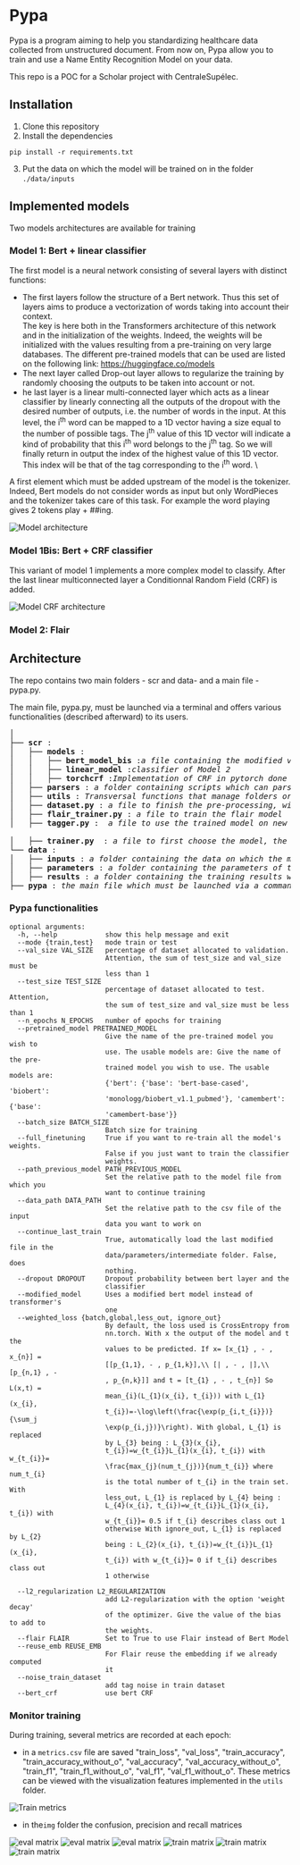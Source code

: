 # Pypa

Pypa is a program aiming to help you standardizing healthcare data collected from unstructured document. From now on, Pypa allow you to train and use a Name Entity Recognition Model on your data. 

This repo is a POC for a Scholar project with CentraleSupélec. 

## Installation 

1. Clone this repository
2. Install the dependencies

```
pip install -r requirements.txt
```
3. Put the data on which the model will be trained on in the folder `./data/inputs`

## Implemented models 

Two models architectures are available for training

### Model 1: Bert + linear classifier

The first model is a neural network consisting of several layers with distinct functions: 
- The first layers follow the structure of a Bert network. Thus this set of layers aims to produce a vectorization of words taking into account their context. \
The key is here both in the Transformers architecture of this network and in the initialization of the weights. Indeed, the weights will be initialized with the values resulting from a pre-training on very large databases. The different pre-trained models that can be used are listed on the following link: https://huggingface.co/models
- The next layer called Drop-out layer allows to regularize the training by randomly choosing the outputs to be taken into account or not.
- he last layer is a linear multi-connected layer which acts as a linear classifier by linearly connecting all the outputs of the dropout with the desired number of outputs, i.e. the number of words in the input. At this level, the i<sup>th</sup> word can be mapped to a 1D vector having a size equal to the number of possible tags. The j<sup>th</sup> value of this 1D vector will indicate a kind of probability that this i<sup>th</sup> word belongs to the j<sup>th</sup> tag. So we will finally return in output the index of the highest value of this 1D vector. This index will be that of the tag corresponding to the i<sup>th</sup> word. \

A first element which must be added upstream of the model is the tokenizer. Indeed, Bert models do not consider words as input but only WordPieces and the tokenizer takes care of this task. For example the word playing gives 2 tokens play + ##ing.

![Model architecture](/data/readme/model_architecture.png)

### Model 1Bis: Bert + CRF classifier

This variant of model 1 implements a more complex model to classify. After the last linear multiconnected layer a Conditionnal Random Field (CRF) is added.

![Model CRF architecture](/data/readme/crf.png)

### Model 2: Flair


## Architecture 

The repo contains two main folders - scr and data- and a main file - pypa.py. 

The main file, pypa.py, must be launched via a terminal and offers various functionalities (described afterward) to its users. 

<pre>
│
├── <b>scr</b> : <i></i>
│   ├── <b>models</b> : 
│   │   ├── <b>bert_model_bis</b> :<i>a file containing the modified version of Model 1 in order to be able to change the loss and Model 1Bis</i>
│   │   ├── <b>linear_model</b> :<i>classifier of Model 2</i>
│   │   ├── <b>torchcrf</b> :<i>Implementation of CRF in pytorch done by https://github.com/kmkurn/pytorch-crf#egg=pytorch_crf</i>
│   ├── <b>parsers</b> : <i>a folder containing scripts which can parse respectively the 2006, 2009 and 2014 dataset of n2c2</i>
│   ├── <b>utils</b> : <i>Transversal functions that manage folders or the display of metrics, for example</i>
│   ├── <b>dataset.py</b> : <i>a file to finish the pre-processing, with tasks such as creating the batches</i>
│   ├── <b>flair_trainer.py</b> : <i>a file to train the flair model</i>
│   ├── <b>tagger.py</b> : <i> a file to use the trained model on new data and to save the results obtained.
</i>
│   ├── <b>trainer.py </b> : <i>a file to first choose the model, the optimizer, the loss function and the update frequence, and then train the model</i>
└── <b>data</b> : <i></i>
│   ├── <b>inputs</b> : <i>a folder containing the data on which the models will be trained</i>
│   ├── <b>parameters</b> : <i>a folder containing the parameters of the selected model(s) that can be used for prediction</i>
│   ├── <b>results</b> : <i>a folder containing the training results with a csv file, the recall and precision matrix and an intermediate folder that contains intermediate backups of the templates in .pt format</i>
├── <b>pypa</b> : <i>the main file which must be launched via a command terminal and that offers different functionalities to its users such as the choice of the loss function</i>
</pre>

### Pypa functionalities

```
optional arguments:
  -h, --help            show this help message and exit
  --mode {train,test}   mode train or test
  --val_size VAL_SIZE   percentage of dataset allocated to validation.
                        Attention, the sum of test_size and val_size must be
                        less than 1
  --test_size TEST_SIZE
                        percentage of dataset allocated to test. Attention,
                        the sum of test_size and val_size must be less than 1
  --n_epochs N_EPOCHS   number of epochs for training
  --pretrained_model PRETRAINED_MODEL
                        Give the name of the pre-trained model you wish to
                        use. The usable models are: Give the name of the pre-
                        trained model you wish to use. The usable models are:
                        {'bert': {'base': 'bert-base-cased', 'biobert':
                        'monologg/biobert_v1.1_pubmed'}, 'camembert': {'base':
                        'camembert-base'}}
  --batch_size BATCH_SIZE
                        Batch size for training
  --full_finetuning     True if you want to re-train all the model's weights.
                        False if you just want to train the classifier
                        weights.
  --path_previous_model PATH_PREVIOUS_MODEL
                        Set the relative path to the model file from which you
                        want to continue training
  --data_path DATA_PATH
                        Set the relative path to the csv file of the input
                        data you want to work on
  --continue_last_train
                        True, automatically load the last modified file in the
                        data/parameters/intermediate folder. False, does
                        nothing.
  --dropout DROPOUT     Dropout probability between bert layer and the
                        classifier
  --modified_model      Uses a modified bert model instead of transformer's
                        one
  --weighted_loss {batch,global,less_out, ignore_out}
                        By default, the loss used is CrossEntropy from
                        nn.torch. With x the output of the model and t the
                        values to be predicted. If x= [x_{1} , - , x_{n}] =
                        [[p_{1,1}, - , p_{1,k}],\\ [| , - , |],\\ [p_{n,1} , -
                        , p_{n,k}]] and t = [t_{1} , - , t_{n}] So L(x,t) =
                        mean_{i}(L_{1}(x_{i}, t_{i})) with L_{1}(x_{i},
                        t_{i})=-\log\left(\frac{\exp(p_{i,t_{i}})}{\sum_j
                        \exp(p_{i,j})}\right). With global, L_{1} is replaced
                        by L_{3} being : L_{3}(x_{i},
                        t_{i})=w_{t_{i}}L_{1}(x_{i}, t_{i}) with w_{t_{i}}=
                        \frac{max_{j}(num_t_{j})}{num_t_{i}} where num_t_{i}
                        is the total number of t_{i} in the train set. With
                        less_out, L_{1} is replaced by L_{4} being :
                        L_{4}(x_{i}, t_{i})=w_{t_{i}}L_{1}(x_{i}, t_{i}) with
                        w_{t_{i}}= 0.5 if t_{i} describes class out 1
                        otherwise With ignore_out, L_{1} is replaced by L_{2}
                        being : L_{2}(x_{i}, t_{i})=w_{t_{i}}L_{1}(x_{i},
                        t_{i}) with w_{t_{i}}= 0 if t_{i} describes class out
                        1 otherwise

  --l2_regularization L2_REGULARIZATION
                        add L2-regularization with the option 'weight decay'
                        of the optimizer. Give the value of the bias to add to
                        the weights.
  --flair FLAIR         Set to True to use Flair instead of Bert Model
  --reuse_emb REUSE_EMB
                        For Flair reuse the embedding if we already computed
                        it
  --noise_train_dataset
                        add tag noise in train dataset
  --bert_crf            use bert CRF
```


### Monitor training

During training, several metrics are recorded at each epoch: 
- in a `metrics.csv` file are saved "train_loss", "val_loss", "train_accuracy", "train_accuracy_without_o", "val_accuracy", "val_accuracy_without_o", "train_f1", "train_f1_without_o", "val_f1", "val_f1_without_o". These metrics can be viewed with the visualization features implemented in the `utils` folder.

![Train metrics](/data/readme/train_metrics.png)


- in the`img` folder the confusion, precision and recall matrices

![eval matrix](/data/readme/20200407_104735_eval_confusion_matrix_epoch_10.png)
![eval matrix](/data/readme/20200407_104735_eval_precision_matrix_epoch_10.png)
![eval matrix](/data/readme/20200407_104735_eval_recall_matrix_epoch_10.png)
![train matrix](/data/readme/20200407_104735_train_confusion_matrix_epoch_10.png)
![train matrix](/data/readme/20200407_104735_train_precision_matrix_epoch_10.png)
![train matrix](/data/readme/20200407_104735_train_recall_matrix_epoch_10.png)
